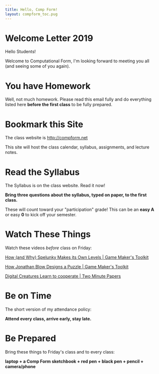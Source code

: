 ```yaml
---
title: Hello, Comp Form!
layout: compform_toc.pug
---
```


# Welcome Letter 2019

Hello Students!

Welcome to Computational Form, I'm looking forward to meeting you all (and seeing some of you again).

# You have Homework

Well, not much homework. Please read this email fully and do everything listed here **before the first class** to be fully prepared.

# Bookmark this Site

The class website is http://compform.net

This site will host the class calendar, syllabus, assignments, and lecture notes.

# Read the Syllabus

The Syllabus is on the class website. Read it now!

**Bring three questions about the syllabus, typed on paper, to the first class.**

These will count toward your "participation" grade! This can be an **easy A** or easy **0** to kick off your semester.

# Watch These Things

Watch these videos _before_ class on Friday:

[How (and Why) Spelunky Makes its Own Levels | Game Maker's Toolkit](https://www.youtube.com/watch?v=Uqk5Zf0tw3o)

[How Jonathan Blow Designs a Puzzle | Game Maker's Toolkit](https://www.youtube.com/watch?v=2zK8ItePe3Y)

[Digital Creatures Learn to cooperate | Two Minute Papers](https://www.youtube.com/watch?v=LmYKfU5O_NA)

# Be on Time

The short version of my attendance policy:

**Attend every class, arrive early, stay late.**

# Be Prepared

Bring these things to Friday's class and to every class:

**laptop + a Comp Form sketchbook + red pen + black pen + pencil + camera/phone**
